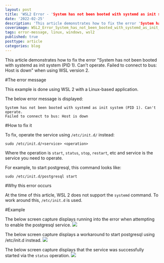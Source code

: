 ```yaml
---
layout: post
title: 'WSL2 Error - 'System has not been booted with systemd as init system (PID 1). Can't operate.''
date: '2022-02-25'
description: 'This article demonstrates how to fix the error 'System has not been booted with systemd as init system (PID 1). Can't operate. Failed to connect to bus: Host is down' when using WSL version 2.'
coverimage: WSL2_Error_System_has_not_been_booted_with_systemd_as_init_system.jpg
tags: error-message, linux, windows, wsl2
published: true
posttype: article
categories: blog
---
```


This article demonstrates how to fix the error "System has not been booted with systemd as init system (PID 1). Can't operate. Failed to connect to bus: Host is down" when using WSL version 2.

#The error message

This example is done using WSL 2 with a Linux-based application.

The below error message is displayed:

```
System has not been booted with systemd as init system (PID 1). Can't operate.
Failed to connect to bus: Host is down
```

#How to fix it

To fix, operate the service using `/etc/init.d/` instead:

```
sudo /etc/init.d/<service> <operation>
```

Where the operation is `start`, `status`, `stop`, `restart`, etc and service is the service you need to operate.

For example, to start postgresql, this command looks like:

```
sudo /etc/init.d/postgresql start
```

#Why this error occurs

At the time of this article, WSL 2 does not support the `systemd` command. To work around this, `/etc/init.d` is used. 

#Example

The below screen capture displays running into the error when attempting to enable the postgresql service.
<img src="/static/f860de4c-277c-4b77-913b-ad08b27c3668.png">


The below screen capture displays a workaround to start postgresql using /etc/init.d instead.
<img src="/static/3f989df5-1149-4223-b472-09b65c45499e.png">


The below screen capture displays that the service was successfully started via the `status` operation.
<img src="/static/89efedbc-b091-4103-92ce-8b6e8d319b9b.png">
